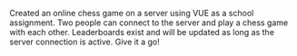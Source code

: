 Created an online chess game on a server using VUE as a school assignment. Two people can connect to the server and play a chess game with each other. Leaderboards exist and will be updated as long as the server connection is active. Give it a go!
